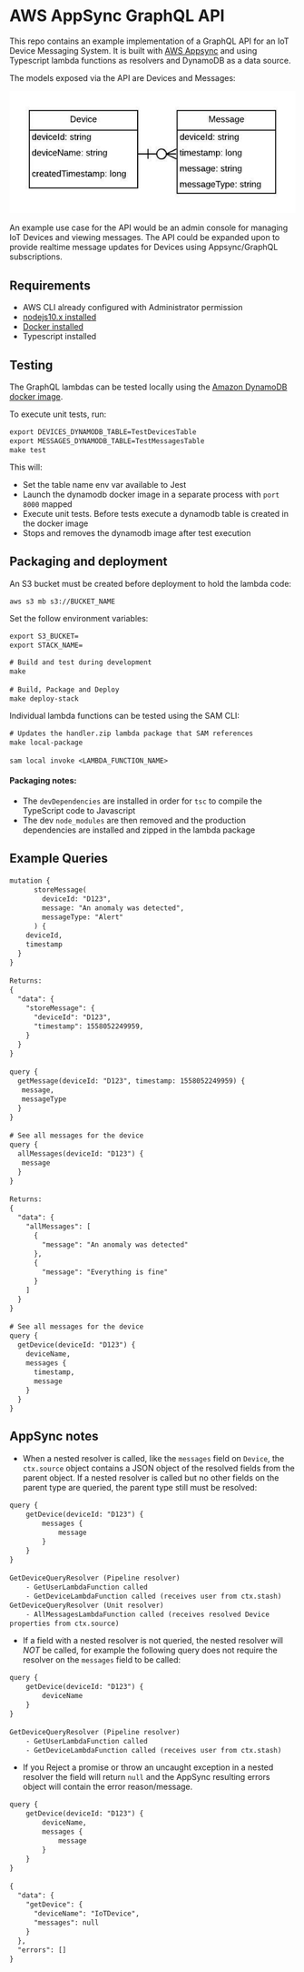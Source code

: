 # AWS AppSync GraphQL API

This repo contains an example implementation of a GraphQL API for an IoT Device Messaging System. It is 
built with [AWS Appsync](https://aws.amazon.com/appsync/) and using Typescript lambda functions as resolvers and DynamoDB as a data source. 

The models exposed via the API are Devices and Messages:

![MessageSystem Models](docs/models.jpeg)

An example use case for the API would be an admin console for managing IoT Devices and viewing messages. The API could
be expanded upon to provide realtime message updates for Devices using Appsync/GraphQL subscriptions.

## Requirements

* AWS CLI already configured with Administrator permission
* [nodejs10.x installed](https://nodejs.org/en/download/releases/)
* [Docker installed](https://www.docker.com/community-edition)
* Typescript installed

## Testing

The GraphQL lambdas can be tested locally using the [Amazon DynamoDB docker image](https://hub.docker.com/r/amazon/dynamodb-local).

To execute unit tests, run:
```
export DEVICES_DYNAMODB_TABLE=TestDevicesTable
export MESSAGES_DYNAMODB_TABLE=TestMessagesTable
make test
```

This will:
- Set the table name env var available to Jest  
- Launch the dynamodb docker image in a separate process with `port 8000` mapped  
- Execute unit tests. Before tests execute a dynamodb table is created in the docker image  
- Stops and removes the dynamodb image after test execution  

## Packaging and deployment

An S3 bucket must be created before deployment to hold the lambda code:

```
aws s3 mb s3://BUCKET_NAME
```

Set the follow environment variables:
```
export S3_BUCKET=
export STACK_NAME=
```

```
# Build and test during development
make

# Build, Package and Deploy
make deploy-stack
```

Individual lambda functions can be tested using the SAM CLI:
```
# Updates the handler.zip lambda package that SAM references
make local-package

sam local invoke <LAMBDA_FUNCTION_NAME>
```

#### Packaging notes:
- The `devDependencies` are installed in order for `tsc` to compile the TypeScript code to Javascript
- The dev `node_modules` are then removed and the production dependencies are installed and zipped in the lambda package

## Example Queries

```
mutation {
      storeMessage(
        deviceId: "D123", 
        message: "An anomaly was detected",
        messageType: "Alert"
      ) {
    deviceId,
    timestamp
  }
}

Returns:
{
  "data": {
    "storeMessage": {
      "deviceId": "D123",
      "timestamp": 1558052249959,
    }
  }
}

query {
  getMessage(deviceId: "D123", timestamp: 1558052249959) {
   message,
   messageType
  }
}

# See all messages for the device
query {
  allMessages(deviceId: "D123") {
   message
  }
}

Returns:
{
  "data": {
    "allMessages": [
      {
        "message": "An anomaly was detected"
      },
      {
        "message": "Everything is fine"
      }
    ]
  }
}

# See all messages for the device
query {
  getDevice(deviceId: "D123") {
    deviceName,
    messages {
      timestamp,
      message
    }
  }
}
```

## AppSync notes

- When a nested resolver is called, like the `messages` field on `Device`, the `ctx.source` object contains a JSON 
object of the resolved fields from the parent object. If a nested resolver is called but no other fields on the parent 
type are queried, the parent type still must be resolved:
```
query {
    getDevice(deviceId: "D123") {
        messages {
            message
        }
    }
}

GetDeviceQueryResolver (Pipeline resolver)
    - GetUserLambdaFunction called
    - GetDeviceLambdaFunction called (receives user from ctx.stash)
GetDeviceQueryResolver (Unit resolver)
    - AllMessagesLambdaFunction called (receives resolved Device properties from ctx.source)
```

- If a field with a nested resolver is not queried, the nested resolver will *NOT* be called, for example the following 
query does not require the resolver on the `messages` field to be called:
```
query {
    getDevice(deviceId: "D123") {
        deviceName
    }
}

GetDeviceQueryResolver (Pipeline resolver)
    - GetUserLambdaFunction called
    - GetDeviceLambdaFunction called (receives user from ctx.stash)
```

- If you Reject a promise or throw an uncaught exception in a nested resolver the field will return `null` and the 
AppSync resulting errors object will contain the error reason/message.
```
query {
    getDevice(deviceId: "D123") {
        deviceName,
        messages {
            message
        }
    }
}

{
  "data": {
    "getDevice": {
      "deviceName": "IoTDevice",
      "messages": null
    }
  },
  "errors": []
}
```